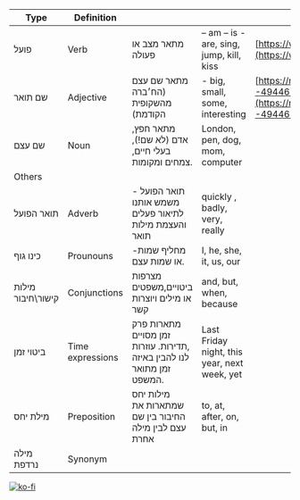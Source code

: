 | Type               | Definition       |                                                                        |                                              | Sources                                                                                                              |
| ------------------ | ---------------- | ---------------------------------------------------------------------- | -------------------------------------------- | -------------------------------------------------------------------------------------------------------------------- |
| פועל               | Verb             | מתאר מצב או פעולה                                                      | – am – is - are, sing, jump, kill, kiss      | [https://www.pealim.com/dict/prepositions/](https://www.pealim.com/dict/prepositions/)                               |
| שם תואר            | Adjective        | מתאר שם עצם (הח׳ברה מהשקופית הקודמת)                                   | \- big, small, some, interesting             | [https://rsc.yschool.co.il/articles/002677--494467491.pdf](https://rsc.yschool.co.il/articles/002677--494467491.pdf) |
| שם עצם             | Noun             | מתאר חפץ, אדם (לא שם!), בעלי חיים, צמחים ומקומות.                      | London, pen, dog, mom, computer              |                                                                                                                      |
| Others             |                  |                                                                        |                                              |                                                                                                                      |
| תואר הפועל         | Adverb           | תואר הפועל -משמש אותנו לתיאור פעלים והעצמת מילות תואר                  | quickly , badly, very, really                |                                                                                                                      |
| כינו גוף           | Prounouns        | \-מחליף שמות או שמות עצם.                                              | I, he, she, it, us, our                      |                                                                                                                      |
| מילות קישור\\חיבור | Conjunctions     | מצרפות ביטויים,משפטים או מילים ויוצרות קשר                             | and, but, when, because                      |                                                                                                                      |
| ביטוי זמן          | Time expressions | מתארות פרק זמן מסויים ,תדירות. עוזרות לנו להבין באיזה זמן מתואר המשפט. | Last Friday night, this year, next week, yet |                                                                                                                      |
| מילת יחס           | Preposition      | מילות יחס שמתארות את החיבור בין שם עצם לבין מילה אחרת                  | to, at, after, on, but, in                   |                                                                                                                      |
| מילה נרדפת         | Synonym          |                                                                        |                                              |                                                                                                                      |


[![ko-fi](https://ko-fi.com/img/githubbutton_sm.svg)](https://ko-fi.com/J3J81LRFO)

<script data-goatcounter="https://avigit.goatcounter.com/count"
        async src="//gc.zgo.at/count.js"></script>
